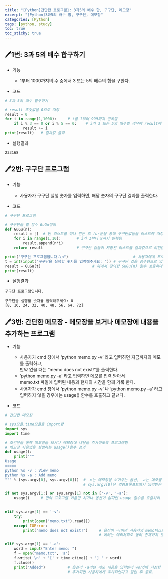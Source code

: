 ```yaml
---
title: "[Python]간단한 프로그램1: 3과5의 배수 합, 구구단, 메모장"
excerpt: "[Python]3과5의 배수 합, 구구단, 메모장"
categories: [Python]
tags: [python, study]
toc: true
toc_sticky: true
---
```


## 🖊️1번: 3과 5의 배수 합구하기

- 기능  
  
  + 1부터 1000까지의 수 중에서 3 또는 5의 배수의 합을 구한다. 

- 코드  

```python
# 3과 5의 배수 합구하기

# result 초깃값을 0으로 저장
result = 0
for i in range(1,1000):     # i를 1부터 999까지 반복함 
    if i % 3 == 0 or i % 5 == 0:    # i가 3 또는 5의 배수일 경우에 result에 더해줌 
        result += i
print(result)   # 결과값 출력
```  
- 실행결과  

```
233168
```  

## 🖊️2번: 구구단 프로그램

- 기능  
  
  + 사용자가 구구단 실행 숫자를 입력하면, 해당 숫자의 구구단 결과를 출력한다.

- 코드  

```python
# 구구단 프로그램

# 구구단을 할 함수 GuGu정의
def GuGu(n):
    result = []  # 빈 리스트를 하나 만든 후 for문을 통해 구구단값들을 리스트에 저장함.
    for i in range(1,10):       # i가 1부터 9까지 반복됨
        result.append(n*i)
    return result               # 구구단 값들이 저장된 리스트를 결과값으로 리턴함.

print("구구단 프로그램입니다.\n")                             # 사용자에게 프로그램 설명
t = int(input("구구단을 실행할 숫자를 입력해주세요: ")) # 구구단 값을 정수형으로 입력받음
result = GuGu(t)                       # 위에서 정의한 GuGu(n) 함수 호출하여 결과값 출력
print(result)
```  
- 실행결과  

```
구구단 프로그램입니다.

구구단을 실행할 숫자를 입력해주세요: 8
[8, 16, 24, 32, 40, 48, 56, 64, 72]
```  

## 🖊️3번: 간단한 메모장 - 메모장을 보거나 메모장에 내용을 추가하는 프로그램

- 기능  
  
  + 사용자가 cmd 창에서 ‘python memo.py -v’ 라고 입력하면 지금까지의 메모를 출력하고,  
    만약 없을 때는 “memo does not exist!”를 출력한다. 
  + ‘python memo.py -a’ 라고 입력하면 메모를 입력 받아서  
     memo.txt 파일에 입력된 내용과 현재의 시간을 함께 기록 한다.
  + 사용자가 cmd 창에서 ‘python memo.py –v’ 나 ‘python memo.py –a’ 라고 입력하지 
    않을 경우에는 usage() 함수를 호출하고 끝낸다.  


- 코드  

```python
# 간단한 메모장

# sys모듈,time모듈을 import함
import sys 
import time 

# 조건문을 통해 메모장을 보거나 메모장에 내용을 추가하도록 프로그래밍
# 메모장 사용법을 설명하는 usage()함수 정의
def usage(): 
    print(""" 
Usage 
===== 
python %s -v : View memo 
python %s -a : Add memo 
""" % (sys.argv[0], sys.argv[0]))  # -v는 메모장을 보여주는 옵션, -a는 메모를 추가하는 옵션.
                                   # sys.argv[0]은 명령프롬프트에서 입력받은 값 중에서 프로그램 이름임

if not sys.argv[1:] or sys.argv[1] not in ['-v', '-a']: 
    usage()     # 만약 프로그램 이름만 치거나 옵션이 없다면 usage 함수를 호출하여 설명법을 알려줌 
                

elif sys.argv[1] == '-v': 
    try: 
        print(open("memo.txt").read()) 
    except IOError: 
        print("memo does not exist!")     # 옵션이 -v이면 사용자의 memo텍스트파일을 열어 읽고 
                                          # 에러는 예외처리로 돌려 존재하지 않는다고 출력

elif sys.argv[1] == '-a': 
    word = input("Enter memo: ") 
    f = open("memo.txt", 'a') 
    f.write('\n' + '[' + time.ctime() + '] ' + word) 
    f.close() 
    print("Added")          # 옵션이 -a이면 메모 내용을 입력받아 word에 저장한 후 텍스트파일을 열어 그 내용을 시간과 함께 추가함.
                            # 추가되면 사용자에게 추가되었다고 알린 후 종료.

```  
